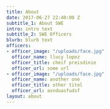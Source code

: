 ```yaml
---
title: About
date: 2017-06-27 22:40:00 Z
subtitle_1: About SWE
intro: intro text
subtitle_2: SWE Officers
blurb: blurb text
officers:
- officer_image: "/uploads/face.jpg"
  officer_name: llucy lopez
  officer_title: cheif preisdinie
  officer_url: some url
- officer_image: "/uploads/face.jpg"
  officer_name: another one
  officer_title: other titel
  officer_url: asnduasfudsf
layout: about
---
```


